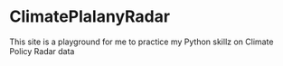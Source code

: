 # ClimatePlalanyRadar
This site is a playground for me to practice my Python skillz on Climate Policy Radar data

